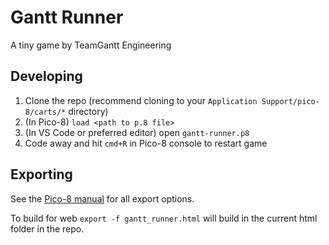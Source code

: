 # Gantt Runner

A tiny game by TeamGantt Engineering

## Developing

1. Clone the repo (recommend cloning to your `Application Support/pico-8/carts/*` directory)
2. (In Pico-8) `load <path to p.8 file>`
3. (In VS Code or preferred editor) open `gantt-runner.p8`
4. Code away and hit `cmd+R` in Pico-8 console to restart game

## Exporting

See the [Pico-8 manual](https://www.lexaloffle.com/dl/docs/pico-8_manual.html) for all export options.

To build for web `export -f gantt_runner.html` will build in the current html folder in the repo.
